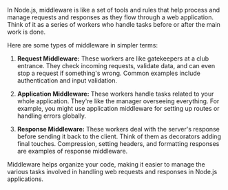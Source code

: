 In Node.js, middleware is like a set of tools and rules that help process and manage requests and responses as they flow through a web application. Think of it as a series of workers who handle tasks before or after the main work is done.

Here are some types of middleware in simpler terms:

1. **Request Middleware:** These workers are like gatekeepers at a club entrance. They check incoming requests, validate data, and can even stop a request if something's wrong. Common examples include authentication and input validation.

2. **Application Middleware:** These workers handle tasks related to your whole application. They're like the manager overseeing everything. For example, you might use application middleware for setting up routes or handling errors globally.

3. **Response Middleware:** These workers deal with the server's response before sending it back to the client. Think of them as decorators adding final touches. Compression, setting headers, and formatting responses are examples of response middleware.

Middleware helps organize your code, making it easier to manage the various tasks involved in handling web requests and responses in Node.js applications.